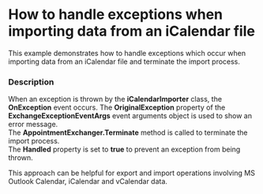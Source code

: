 # How to handle exceptions when importing data from an iCalendar file


<p>This example demonstrates how to handle exceptions which occur when importing data from an iCalendar file and terminate the import process.</p>


<h3>Description</h3>

<p>When an exception is thrown by the <strong>iCalendarImporter</strong> class, the<strong> OnException</strong> event occurs. The <strong>OriginalException</strong> property of the <strong>ExchangeExceptionEventArgs</strong> event arguments object is used to show an error message.<br />
The <strong>AppointmentExchanger.Terminate</strong> method is called to terminate the import process.<br />
The <strong>Handled</strong> property is set to <strong>true</strong> to prevent an exception from being thrown.</p><p>This approach can be helpful for export and import operations involving MS Outlook Calendar, iCalendar and vCalendar data.</p>

<br/>


